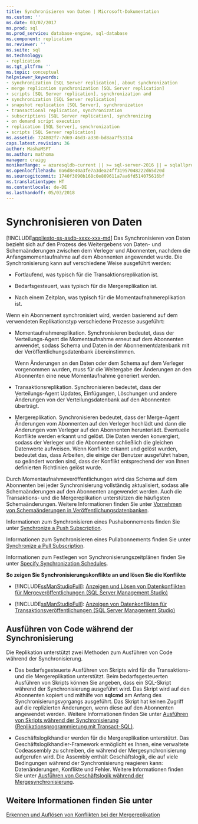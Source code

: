 ```yaml
---
title: Synchronisieren von Daten | Microsoft-Dokumentation
ms.custom: ''
ms.date: 03/07/2017
ms.prod: sql
ms.prod_service: database-engine, sql-database
ms.component: replication
ms.reviewer: ''
ms.suite: sql
ms.technology:
- replication
ms.tgt_pltfrm: ''
ms.topic: conceptual
helpviewer_keywords:
- synchronization [SQL Server replication], about synchronization
- merge replication synchronization [SQL Server replication]
- scripts [SQL Server replication], synchronization and
- synchronization [SQL Server replication]
- snapshot replication [SQL Server], synchronization
- transactional replication, synchronization
- subscriptions [SQL Server replication], synchronizing
- on demand script execution
- replication [SQL Server], synchronization
- scripts [SQL Server replication]
ms.assetid: 724802f7-7d69-46d3-a330-bd8aa7f53114
caps.latest.revision: 36
author: MashaMSFT
ms.author: mathoma
manager: craigg
monikerRange: = azuresqldb-current || >= sql-server-2016 || = sqlallproducts-allversions
ms.openlocfilehash: 0a6d8e40a3fe7a3dea24ff31957048222d65d20d
ms.sourcegitcommit: 1740f3090b168c0e809611a7aa6fd514075616bf
ms.translationtype: HT
ms.contentlocale: de-DE
ms.lasthandoff: 05/03/2018
---
```

# <a name="synchronize-data"></a>Synchronisieren von Daten
[!INCLUDE[appliesto-ss-asdb-xxxx-xxx-md](../../includes/appliesto-ss-asdb-xxxx-xxx-md.md)]
  Das Synchronisieren von Daten bezieht sich auf den Prozess des Weitergebens von Daten- und Schemaänderungen zwischen dem Verleger und Abonnenten, nachdem die Anfangsmomentaufnahme auf dem Abonnenten angewendet wurde. Die Synchronisierung kann auf verschiedene Weise ausgeführt werden:  
  
-   Fortlaufend, was typisch für die Transaktionsreplikation ist.  
  
-   Bedarfsgesteuert, was typisch für die Mergereplikation ist.  
  
-   Nach einem Zeitplan, was typisch für die Momentaufnahmereplikation ist.  
  
 Wenn ein Abonnement synchronisiert wird, werden basierend auf dem verwendeten Replikationstyp verschiedene Prozesse ausgeführt:  
  
-   Momentaufnahmereplikation. Synchronisieren bedeutet, dass der Verteilungs-Agent die Momentaufnahme erneut auf dem Abonnenten anwendet, sodass Schema und Daten in der Abonnementdatenbank mit der Veröffentlichungsdatenbank übereinstimmen.  
  
     Wenn Änderungen an den Daten oder dem Schema auf dem Verleger vorgenommen wurden, muss für die Weitergabe der Änderungen an den Abonnenten eine neue Momentaufnahme generiert werden.  
  
-   Transaktionsreplikation. Synchronisieren bedeutet, dass der Verteilungs-Agent Updates, Einfügungen, Löschungen und andere Änderungen von der Verteilungsdatenbank auf den Abonnenten überträgt.  
  
-   Mergereplikation. Synchronisieren bedeutet, dass der Merge-Agent Änderungen vom Abonnenten auf den Verleger hochlädt und dann die Änderungen vom Verleger auf den Abonnenten herunterlädt. Eventuelle Konflikte werden erkannt und gelöst. Die Daten werden konvergiert, sodass der Verleger und die Abonnenten schließlich die gleichen Datenwerte aufweisen. Wenn Konflikte erkannt und gelöst wurden, bedeutet das, dass Arbeiten, die einige der Benutzer ausgeführt haben, so geändert worden sind, dass der Konflikt entsprechend der von Ihnen definierten Richtlinien gelöst wurde.  
  
 Durch Momentaufnahmeveröffentlichungen wird das Schema auf dem Abonnenten bei jeder Synchronisierung vollständig aktualisiert, sodass alle Schemaänderungen auf den Abonnenten angewendet werden. Auch die Transaktions- und die Mergereplikation unterstützen die häufigsten Schemaänderungen. Weitere Informationen finden Sie unter [Vornehmen von Schemaänderungen in Veröffentlichungsdatenbanken](../../relational-databases/replication/publish/make-schema-changes-on-publication-databases.md).  
  
 Informationen zum Synchronisieren eines Pushabonnements finden Sie unter [Synchronize a Push Subscription](../../relational-databases/replication/synchronize-a-push-subscription.md).  
  
 Informationen zum Synchronisieren eines Pullabonnements finden Sie unter [Synchronize a Pull Subscription](../../relational-databases/replication/synchronize-a-pull-subscription.md).  
  
 Informationen zum Festlegen von Synchronisierungszeitplänen finden Sie unter [Specify Synchronization Schedules](../../relational-databases/replication/specify-synchronization-schedules.md).  
  
 **So zeigen Sie Synchronisierungskonflikte an und lösen Sie die Konflikte**  
  
-   [!INCLUDE[ssManStudioFull](../../includes/ssmanstudiofull-md.md)]: [Anzeigen und Lösen von Datenkonflikten für Mergeveröffentlichungen &#40;SQL Server Management Studio&#41;](../../relational-databases/replication/view-and-resolve-data-conflicts-for-merge-publications.md)  
  
-   [!INCLUDE[ssManStudioFull](../../includes/ssmanstudiofull-md.md)]: [Anzeigen von Datenkonflikten für Transaktionsveröffentlichungen &#40;SQL Server Management Studio&#41;](../../relational-databases/replication/view-data-conflicts-for-transactional-publications-sql-server-management-studio.md)  
  
## <a name="executing-code-during-synchronization"></a>Ausführen von Code während der Synchronisierung  
 Die Replikation unterstützt zwei Methoden zum Ausführen von Code während der Synchronisierung.  
  
-   Das bedarfsgesteuerte Ausführen von Skripts wird für die Transaktions- und die Mergereplikation unterstützt. Beim bedarfsgesteuerten Ausführen von Skripts können Sie angeben, dass ein SQL-Skript während der Synchronisierung ausgeführt wird. Das Skript wird auf den Abonnenten kopiert und mithilfe von **sqlcmd** am Anfang des Synchronisierungsvorgangs ausgeführt. Das Skript hat keinen Zugriff auf die replizierten Änderungen, wenn diese auf den Abonnenten angewendet werden. Weitere Informationen finden Sie unter [Ausführen von Skripts während der Synchronisierung &#40;Replikationsprogrammierung mit Transact-SQL&#41;](../../relational-databases/replication/execute-scripts-during-synchronization-replication-transact-sql-programming.md).  
  
-   Geschäftslogikhandler werden für die Mergereplikation unterstützt. Das Geschäftslogikhandler-Framework ermöglicht es Ihnen, eine verwaltete Codeassembly zu schreiben, die während der Mergesynchronisierung aufgerufen wird. Die Assembly enthält Geschäftslogik, die auf viele Bedingungen während der Synchronisierung reagieren kann: Datenänderungen, Konflikte und Fehler. Weitere Informationen finden Sie unter [Ausführen von Geschäftslogik während der Mergesynchronisierung](../../relational-databases/replication/merge/execute-business-logic-during-merge-synchronization.md).  
  
## <a name="see-also"></a>Weitere Informationen finden Sie unter  
 [Erkennen und Auflösen von Konflikten bei der Mergereplikation](../../relational-databases/replication/merge/advanced-merge-replication-resolve-merge-replication-conflicts.md)  
  
  
